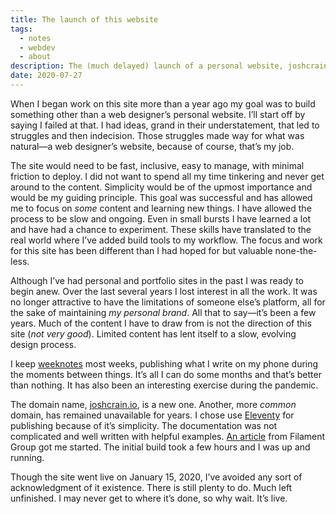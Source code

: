 ```yaml
---
title: The launch of this website
tags:
  - notes
  - webdev
  - about
description: The (much delayed) launch of a personal website, joshcrain.io.
date: 2020-07-27
---
```

When I began work on this site more than a year ago my goal was to  build something other than a web designer’s personal website. I’ll start  off by saying I failed at that. I had ideas, grand in their understatement, that led to struggles and then indecision. Those struggles made way for what was natural—a web designer’s website, because of course, that’s my job.

The site would need to be fast, inclusive, easy to manage, with  minimal friction to deploy. I did not want to spend all my time  tinkering and never get around to the content. Simplicity  would be of the upmost importance and would be my guiding principle.  This goal was successful and has allowed me to focus on _some_ content  and learning new things. I have allowed the process to be slow and  ongoing. Even in small bursts I have learned a lot and have had a chance  to experiment. These skills have translated to the real world where  I’ve added build tools to my workflow. The focus and work for this site  has been different than I had hoped for but valuable none-the-less.

Although I’ve had personal and portfolio sites in the past I was  ready to begin anew. Over the last several years I lost interest in all the work. It was no longer attractive to have the limitations of someone else’s platform, all for the sake of maintaining _my personal brand_. All that to say&mdash;it’s been a few years. Much of the content I have to draw from is not the direction of this site (_not very good_). Limited content has lent itself to a slow, evolving design process.

I keep [weeknotes](/tags/weeknotes/) most weeks, publishing what I write on my phone during the moments between things. It’s all I can do some months and that’s better than nothing. It has also been an interesting exercise during the pandemic. 

The domain name, [joshcrain.io](https://joshcrain.io/), is a new one. Another, more _common_ domain, has remained unavailable for years. I chose use [Eleventy](https://www.11ty.dev/) for publishing because of it’s simplicity. The documentation was not complicated and well written with helpful examples. <a href="https://www.filamentgroup.com/lab/build-a-blog/" rel="noopener">An article</a> from Filament Group got me started. The initial build took a few hours and I was up and running. 

Though the site went live on January 15, 2020, I’ve avoided any sort  of acknowledgment of it existence. There is still plenty to do. Much  left unfinished. I may never get to where it’s done, so why wait.  It’s live.

